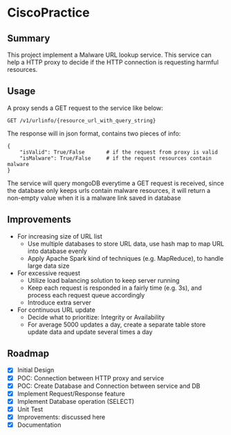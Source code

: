 # CiscoPractice
## Summary
This project implement a Malware URL lookup service. This service can help a HTTP proxy to decide if the HTTP connection is requesting harmful resources.

## Usage
A proxy sends a GET request to the service like below:
```
GET /v1/urlinfo/{resource_url_with_query_string}
```
The response will in json format, contains two pieces of info:
```
{
    "isValid": True/False       # if the request from proxy is valid
    "isMalware": True/False     # if the request resources contain malware
}
```
The service will query mongoDB everytime a GET request is received, since the database only keeps urls contain malware resources, it will return a non-empty value when it is a malware link saved in database

## Improvements
+ For increasing size of URL list
  - Use multiple databases to store URL data, use hash map to map URL into database evenly
  - Apply Apache Spark kind of techniques (e.g. MapReduce), to handle large data size
+ For excessive request 
  - Utilize load balancing solution to keep server running
  - Keep each request is responded in a fairly time (e.g. 3s), and process each request queue accordingly
  - Introduce extra server
+ For continuous URL update
  - Decide what to prioritize: Integrity or Availability
  - For average 5000 updates a day, create a separate table store update data and update several times a day

## Roadmap
- [x] Initial Design 
- [x] POC: Connection between HTTP proxy and service
- [x] POC: Create Database and Connection between service and DB
- [x] Implement Request/Response feature
- [x] Implement Database operation (SELECT)
- [x] Unit Test
- [x] Improvements: discussed here
- [x] Documentation
